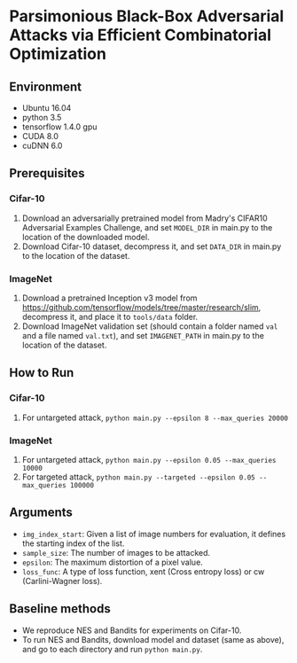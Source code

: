 # Parsimonious Black-Box Adversarial Attacks via Efficient Combinatorial Optimization

## Environment
- Ubuntu 16.04
- python 3.5
- tensorflow 1.4.0 gpu
- CUDA 8.0
- cuDNN 6.0

## Prerequisites

### Cifar-10
1. Download an adversarially pretrained model from Madry's CIFAR10 Adversarial Examples Challenge, and set `MODEL_DIR` in main.py to the location of the downloaded model.
2. Download Cifar-10 dataset, decompress it, and set `DATA_DIR` in main.py to the location of the dataset.

### ImageNet
1. Download a pretrained Inception v3 model from https://github.com/tensorflow/models/tree/master/research/slim, decompress it, and place it to `tools/data` folder.
2. Download ImageNet validation set (should contain a folder named `val` and a file named `val.txt`), and set `IMAGENET_PATH` in main.py to the location of the dataset.

## How to Run

### Cifar-10
1. For untargeted attack, 
`python main.py --epsilon 8 --max_queries 20000`

### ImageNet
1. For untargeted attack,
`python main.py --epsilon 0.05 --max_queries 10000`
2. For targeted attack,
 `python main.py --targeted --epsilon 0.05 --max_queries 100000`

## Arguments
- `img_index_start`: Given a list of image numbers for evaluation, it defines the starting index of the list.
- `sample_size`: The number of images to be attacked.
- `epsilon`: The maximum distortion of a pixel value.
- `loss_func`: A type of loss function, xent (Cross entropy loss) or cw (Carlini-Wagner loss). 

## Baseline methods
- We reproduce NES and Bandits for experiments on Cifar-10.
- To run NES and Bandits, download model and dataset (same as above), and go to each directory and run `python main.py`.
